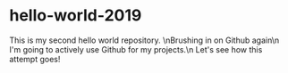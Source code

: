 # hello-world-2019
This is my second hello world repository. \nBrushing in on Github again\n
I'm going to actively use Github for my projects.\n 
Let's see how this attempt goes!
